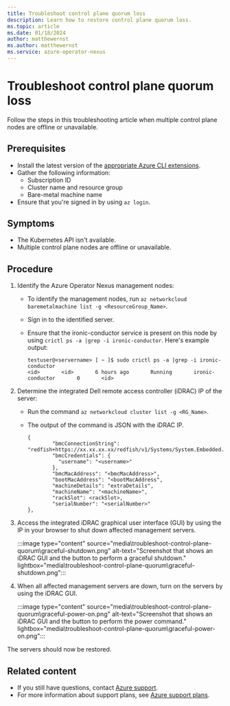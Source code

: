 ```yaml
---
title: Troubleshoot control plane quorum loss
description: Learn how to restore control plane quorum loss.
ms.topic: article
ms.date: 01/18/2024
author: matthewernst
ms.author: matthewernst
ms.service: azure-operator-nexus
---
```


# Troubleshoot control plane quorum loss

Follow the steps in this troubleshooting article when multiple control plane nodes are offline or unavailable.

## Prerequisites

- Install the latest version of the
  [appropriate Azure CLI extensions](./howto-install-cli-extensions.md).
- Gather the following information:
  - Subscription ID
  - Cluster name and resource group
  - Bare-metal machine name
- Ensure that you're signed in by using `az login`.

## Symptoms

- The Kubernetes API isn't available.
- Multiple control plane nodes are offline or unavailable.

## Procedure

1. Identify the Azure Operator Nexus management nodes:
   - To identify the management nodes, run `az networkcloud baremetalmachine list -g <ResourceGroup_Name>`.
   - Sign in to the identified server.
   - Ensure that the ironic-conductor service is present on this node by using `crictl ps -a |grep -i ironic-conductor`. Here's example output:

        ~~~
        testuser@<servername> [ ~ ]$ sudo crictl ps -a |grep -i ironic-conductor
        <id>       <id>       6 hours ago       Running       ironic-conductor       0       <id>
        ~~~

1. Determine the integrated Dell remote access controller (iDRAC) IP of the server:
   - Run the command `az networkcloud cluster list -g <RG_Name>`.
   - The output of the command is JSON with the iDRAC IP.

        ~~~
        {
                "bmcConnectionString": "redfish+https://xx.xx.xx.xx/redfish/v1/Systems/System.Embedded.1",
                "bmcCredentials": {
                  "username": "<username>"
                },
                "bmcMacAddress": "<bmcMacAddress>",
                "bootMacAddress": "<bootMacAddress",
                "machineDetails": "extraDetails",
                "machineName": "<machineName>",
                "rackSlot": <rackSlot>,
                "serialNumber": "<serialNumber>"
        },
        ~~~

1. Access the integrated iDRAC graphical user interface (GUI) by using the IP in your browser to shut down affected management servers.

   :::image type="content" source="media\troubleshoot-control-plane-quorum\graceful-shutdown.png" alt-text="Screenshot that shows an iDRAC GUI and the button to perform a graceful shutdown." lightbox="media\troubleshoot-control-plane-quorum\graceful-shutdown.png":::

1. When all affected management servers are down, turn on the servers by using the iDRAC GUI.

   :::image type="content" source="media\troubleshoot-control-plane-quorum\graceful-power-on.png" alt-text="Screenshot that shows an iDRAC GUI and the button to perform the power command." lightbox="media\troubleshoot-control-plane-quorum\graceful-power-on.png":::

The servers should now be restored.

## Related content

- If you still have questions, contact [Azure support](https://portal.azure.com/?#blade/Microsoft_Azure_Support/HelpAndSupportBlade).
- For more information about support plans, see [Azure support plans](https://azure.microsoft.com/support/plans/response/).
